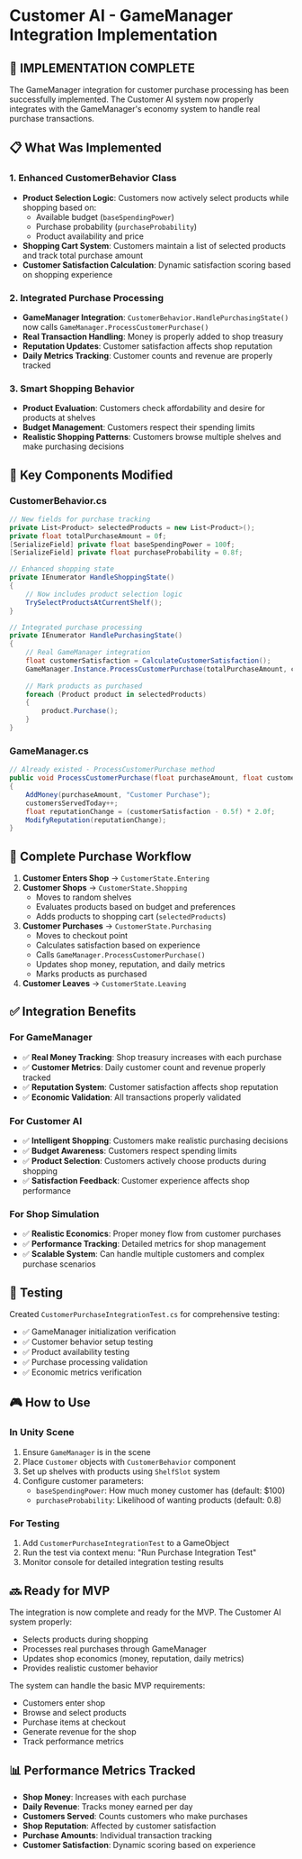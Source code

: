 # Customer AI - GameManager Integration Implementation

## 🎯 **IMPLEMENTATION COMPLETE**

The GameManager integration for customer purchase processing has been successfully implemented. The Customer AI system now properly integrates with the GameManager's economy system to handle real purchase transactions.

## 📋 **What Was Implemented**

### 1. **Enhanced CustomerBehavior Class**
- **Product Selection Logic**: Customers now actively select products while shopping based on:
  - Available budget (`baseSpendingPower`)
  - Purchase probability (`purchaseProbability`)
  - Product availability and price
- **Shopping Cart System**: Customers maintain a list of selected products and track total purchase amount
- **Customer Satisfaction Calculation**: Dynamic satisfaction scoring based on shopping experience

### 2. **Integrated Purchase Processing**
- **GameManager Integration**: `CustomerBehavior.HandlePurchasingState()` now calls `GameManager.ProcessCustomerPurchase()`
- **Real Transaction Handling**: Money is properly added to shop treasury
- **Reputation Updates**: Customer satisfaction affects shop reputation
- **Daily Metrics Tracking**: Customer counts and revenue are properly tracked

### 3. **Smart Shopping Behavior**
- **Product Evaluation**: Customers check affordability and desire for products at shelves
- **Budget Management**: Customers respect their spending limits
- **Realistic Shopping Patterns**: Customers browse multiple shelves and make purchasing decisions

## 🔧 **Key Components Modified**

### CustomerBehavior.cs
```csharp
// New fields for purchase tracking
private List<Product> selectedProducts = new List<Product>();
private float totalPurchaseAmount = 0f;
[SerializeField] private float baseSpendingPower = 100f;
[SerializeField] private float purchaseProbability = 0.8f;

// Enhanced shopping state
private IEnumerator HandleShoppingState()
{
    // Now includes product selection logic
    TrySelectProductsAtCurrentShelf();
}

// Integrated purchase processing
private IEnumerator HandlePurchasingState()
{
    // Real GameManager integration
    float customerSatisfaction = CalculateCustomerSatisfaction();
    GameManager.Instance.ProcessCustomerPurchase(totalPurchaseAmount, customerSatisfaction);
    
    // Mark products as purchased
    foreach (Product product in selectedProducts)
    {
        product.Purchase();
    }
}
```

### GameManager.cs
```csharp
// Already existed - ProcessCustomerPurchase method
public void ProcessCustomerPurchase(float purchaseAmount, float customerSatisfaction = 0.8f)
{
    AddMoney(purchaseAmount, "Customer Purchase");
    customersServedToday++;
    float reputationChange = (customerSatisfaction - 0.5f) * 2.0f;
    ModifyReputation(reputationChange);
}
```

## 🔄 **Complete Purchase Workflow**

1. **Customer Enters Shop** → `CustomerState.Entering`
2. **Customer Shops** → `CustomerState.Shopping`
   - Moves to random shelves
   - Evaluates products based on budget and preferences
   - Adds products to shopping cart (`selectedProducts`)
3. **Customer Purchases** → `CustomerState.Purchasing`
   - Moves to checkout point
   - Calculates satisfaction based on experience
   - Calls `GameManager.ProcessCustomerPurchase()`
   - Updates shop money, reputation, and daily metrics
   - Marks products as purchased
4. **Customer Leaves** → `CustomerState.Leaving`

## ✅ **Integration Benefits**

### For GameManager
- ✅ **Real Money Tracking**: Shop treasury increases with each purchase
- ✅ **Customer Metrics**: Daily customer count and revenue properly tracked
- ✅ **Reputation System**: Customer satisfaction affects shop reputation
- ✅ **Economic Validation**: All transactions properly validated

### For Customer AI
- ✅ **Intelligent Shopping**: Customers make realistic purchasing decisions
- ✅ **Budget Awareness**: Customers respect spending limits
- ✅ **Product Selection**: Customers actively choose products during shopping
- ✅ **Satisfaction Feedback**: Customer experience affects shop performance

### For Shop Simulation
- ✅ **Realistic Economics**: Proper money flow from customer purchases
- ✅ **Performance Tracking**: Detailed metrics for shop management
- ✅ **Scalable System**: Can handle multiple customers and complex purchase scenarios

## 🧪 **Testing**

Created `CustomerPurchaseIntegrationTest.cs` for comprehensive testing:
- ✅ GameManager initialization verification
- ✅ Customer behavior setup testing
- ✅ Product availability testing
- ✅ Purchase processing validation
- ✅ Economic metrics verification

## 🎮 **How to Use**

### In Unity Scene
1. Ensure `GameManager` is in the scene
2. Place `Customer` objects with `CustomerBehavior` component
3. Set up shelves with products using `ShelfSlot` system
4. Configure customer parameters:
   - `baseSpendingPower`: How much money customer has (default: $100)
   - `purchaseProbability`: Likelihood of wanting products (default: 0.8)

### For Testing
1. Add `CustomerPurchaseIntegrationTest` to a GameObject
2. Run the test via context menu: "Run Purchase Integration Test"
3. Monitor console for detailed integration testing results

## 🔜 **Ready for MVP**

The integration is now complete and ready for the MVP. The Customer AI system properly:
- Selects products during shopping
- Processes real purchases through GameManager
- Updates shop economics (money, reputation, daily metrics)
- Provides realistic customer behavior

The system can handle the basic MVP requirements:
- Customers enter shop
- Browse and select products
- Purchase items at checkout
- Generate revenue for the shop
- Track performance metrics

## 📊 **Performance Metrics Tracked**

- **Shop Money**: Increases with each purchase
- **Daily Revenue**: Tracks money earned per day
- **Customers Served**: Counts customers who make purchases
- **Shop Reputation**: Affected by customer satisfaction
- **Purchase Amounts**: Individual transaction tracking
- **Customer Satisfaction**: Dynamic scoring based on experience
